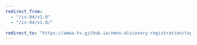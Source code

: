 ```yaml
---
redirect_from:
  - "/is-04/v1.0"
  - "/is-04/v1.0/"

redirect_to: "https://amwa-tv.github.io/nmos-discovery-registration/tags/v1.0/"
---
```

